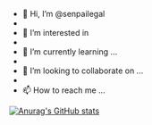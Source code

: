 - 👋 Hi, I’m @senpailegal
- 
- 👀 I’m interested in 
- 
- 🌱 I’m currently learning ...
- 
- 💞️ I’m looking to collaborate on ...
- 
- 📫 How to reach me ...

[![Anurag's GitHub stats](https://github-readme-stats.vercel.app/api?username=senpailegal)](https://github.com/anuraghazra/github-readme-stats)

<!---
senpailegal/senpailegal is a ✨ special ✨ repository because its `README.md` (this file) appears on your GitHub profile.
You can click the Preview link to take a look at your changes.
--->
